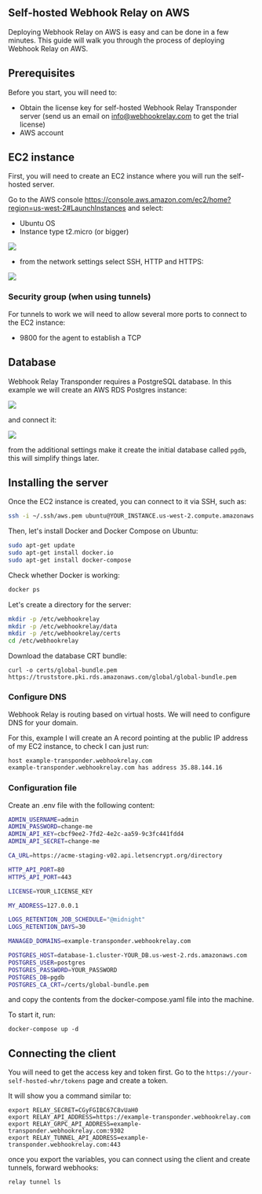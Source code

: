 ## Self-hosted Webhook Relay on AWS

Deploying Webhook Relay on AWS is easy and can be done in a few minutes. This guide will walk you through the process of deploying Webhook Relay on AWS.

## Prerequisites

Before you start, you will need to:

- Obtain the license key for self-hosted Webhook Relay Transponder server (send us an email on info@webhookrelay.com to get the trial license)
- AWS account

## EC2 instance

First, you will need to create an EC2 instance where you will run the self-hosted server. 

Go to the AWS console https://console.aws.amazon.com/ec2/home?region=us-west-2#LaunchInstances and select:
- Ubuntu OS
- Instance type t2.micro (or bigger)

![](os-and-size.png)

- from the network settings select SSH, HTTP and HTTPS:

![](network.png)

### Security group (when using tunnels)

For tunnels to work we will need to allow several more ports to connect to the EC2 instance:

- 9800 for the agent to establish a TCP

## Database

Webhook Relay Transponder requires a PostgreSQL database. In this example we will create an AWS RDS Postgres instance:

![](psql.png)

and connect it:

![](db-connect.png)

from the additional settings make it create the initial database called `pgdb`, this will simplify things later.

## Installing the server

Once the EC2 instance is created, you can connect to it via SSH, such as:

```bash
ssh -i ~/.ssh/aws.pem ubuntu@YOUR_INSTANCE.us-west-2.compute.amazonaws.com
```

Then, let's install Docker and Docker Compose on Ubuntu:

```bash
sudo apt-get update
sudo apt-get install docker.io
sudo apt-get install docker-compose
```

Check whether Docker is working:

```bash
docker ps
```

Let's create a directory for the server:

```bash
mkdir -p /etc/webhookrelay
mkdir -p /etc/webhookrelay/data
mkdir -p /etc/webhookrelay/certs
cd /etc/webhookrelay
```

Download the database CRT bundle:

```
curl -o certs/global-bundle.pem https://truststore.pki.rds.amazonaws.com/global/global-bundle.pem
```

### Configure DNS

Webhook Relay is routing based on virtual hosts. We will need to configure DNS for your domain. 

For this, example I will create an A record pointing at the public IP address of my EC2 instance, to check I can just run:

```bash
host example-transponder.webhookrelay.com
example-transponder.webhookrelay.com has address 35.88.144.16
```


### Configuration file

Create an .env file with the following content:

```bash
ADMIN_USERNAME=admin
ADMIN_PASSWORD=change-me
ADMIN_API_KEY=cbcf9ee2-7fd2-4e2c-aa59-9c3fc441fdd4
ADMIN_API_SECRET=change-me

CA_URL=https://acme-staging-v02.api.letsencrypt.org/directory

HTTP_API_PORT=80
HTTPS_API_PORT=443

LICENSE=YOUR_LICENSE_KEY

MY_ADDRESS=127.0.0.1

LOGS_RETENTION_JOB_SCHEDULE="@midnight"
LOGS_RETENTION_DAYS=30

MANAGED_DOMAINS=example-transponder.webhookrelay.com

POSTGRES_HOST=database-1.cluster-YOUR_DB.us-west-2.rds.amazonaws.com
POSTGRES_USER=postgres
POSTGRES_PASSWORD=YOUR_PASSWORD
POSTGRES_DB=pgdb
POSTGRES_CA_CRT=/certs/global-bundle.pem
```

and copy the contents from the docker-compose.yaml file into the machine.

To start it, run:

```
docker-compose up -d
```

## Connecting the client

You will need to get the access key and token first. Go to the `https://your-self-hosted-whr/tokens` page and create a token.

It will show you a command similar to:

```
export RELAY_SECRET=CGyFGIBC67C8vUaH0
export RELAY_API_ADDRESS=https://example-transponder.webhookrelay.com
export RELAY_GRPC_API_ADDRESS=example-transponder.webhookrelay.com:9302
export RELAY_TUNNEL_API_ADDRESS=example-transponder.webhookrelay.com:443
```

once you export the variables, you can connect using the client and create tunnels, forward webhooks:

```bash
relay tunnel ls
```
